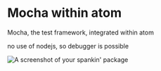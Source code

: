 # Mocha within atom

Mocha, the test framework, integrated within atom

no use of nodejs, so debugger is possible

![A screenshot of your spankin' package](https://f.cloud.github.com/assets/69169/2290250/c35d867a-a017-11e3-86be-cd7c5bf3ff9b.gif)
